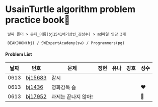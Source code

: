 # UsainTurtle algorithm problem practice book📝 
```
 날짜 폴더 > 문제_이름(bj1541애기상빈_김성수) > md파일 인당 3개 
 
 BEAKJOON(bj) / SWExpertAcademy(sw) / Programmers(pg)
 ```
#### Problem List
|날짜|번호|문제|정현|유나|강호|성수|
|---|---|---|---|---|---|---|
|0613|[bj15683](https://www.acmicpc.net/problem/15683)|감시||||
|0613|[bj1436](https://www.acmicpc.net/problem/1436)|영화감독 숌||||❤
|0613|[bj17952](https://www.acmicpc.net/problem/17952)|과제는 끝나지 않아!||||🎈

